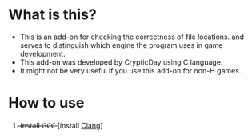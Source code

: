 # What is this?
- This is an add-on for checking the correctness of file locations. and serves to distinguish which engine the program uses in game development.
- This add-on was developed by CrypticDay using C language.
- It might not be very useful if you use this add-on for non-H games.
# How to use
1.  ̶̶i̶n̶s̶t̶a̶l̶l̶ ̶G̶C̶C̶  [install [Clang](https://github.com/llvm/llvm-project)]

